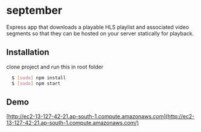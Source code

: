# september
Express app that downloads a playable HLS playlist and associated video segments so that they can be hosted on your server statically for playback.

## Installation
clone project and run this in root folder
``` bash
  $ [sudo] npm install
  $ [sudo] npm start
```

## Demo
[http://ec2-13-127-42-21.ap-south-1.compute.amazonaws.com](http://ec2-13-127-42-21.ap-south-1.compute.amazonaws.com/)
